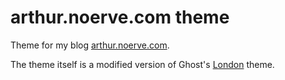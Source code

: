 # arthur.noerve.com theme

Theme for my blog [arthur.noerve.com](https://arthur.noerve.com).

The theme itself is a modified version of Ghost's [London](https://github.com/tryghost/london) theme.
